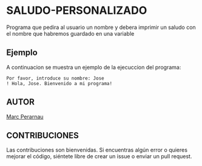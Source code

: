 # SALUDO-PERSONALIZADO
Programa que pedira al usuario un nombre y debera imprimir un saludo con el nombre que habremos guardado en una variable

## Ejemplo 
A continuacion se muestra un ejemplo de la ejecuccion del programa: 
````
Por favor, introduce su nombre: Jose
! Hola, Jose. Bienvenido a mi programa!
````

## AUTOR
[Marc Perarnau](https://github.com/MarcPerarnau)

## CONTRIBUCIONES
Las contribuciones son bienvenidas. Si encuentras algún error o quieres mejorar el código, siéntete libre de crear un issue o enviar un pull request.
